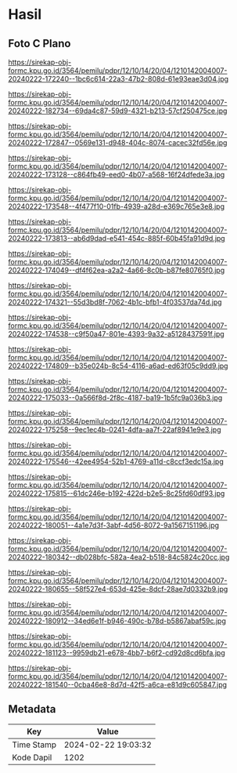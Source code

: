 # Hasil

## Foto C Plano

https://sirekap-obj-formc.kpu.go.id/3564/pemilu/pdpr/12/10/14/20/04/1210142004007-20240222-172240--1bc6c614-22a3-47b2-808d-61e93eae3d04.jpg

https://sirekap-obj-formc.kpu.go.id/3564/pemilu/pdpr/12/10/14/20/04/1210142004007-20240222-182734--69da4c87-59d9-4321-b213-57cf250475ce.jpg

https://sirekap-obj-formc.kpu.go.id/3564/pemilu/pdpr/12/10/14/20/04/1210142004007-20240222-172847--0569e131-d948-404c-8074-cacec32fd56e.jpg

https://sirekap-obj-formc.kpu.go.id/3564/pemilu/pdpr/12/10/14/20/04/1210142004007-20240222-173128--c864fb49-eed0-4b07-a568-16f24dfede3a.jpg

https://sirekap-obj-formc.kpu.go.id/3564/pemilu/pdpr/12/10/14/20/04/1210142004007-20240222-173548--4f477f10-01fb-4939-a28d-e369c765e3e8.jpg

https://sirekap-obj-formc.kpu.go.id/3564/pemilu/pdpr/12/10/14/20/04/1210142004007-20240222-173813--ab6d9dad-e541-454c-885f-60b45fa91d9d.jpg

https://sirekap-obj-formc.kpu.go.id/3564/pemilu/pdpr/12/10/14/20/04/1210142004007-20240222-174049--df4f62ea-a2a2-4a66-8c0b-b87fe80765f0.jpg

https://sirekap-obj-formc.kpu.go.id/3564/pemilu/pdpr/12/10/14/20/04/1210142004007-20240222-174321--55d3bd8f-7062-4b1c-bfb1-4f03537da74d.jpg

https://sirekap-obj-formc.kpu.go.id/3564/pemilu/pdpr/12/10/14/20/04/1210142004007-20240222-174538--c9f50a47-801e-4393-9a32-a5128437591f.jpg

https://sirekap-obj-formc.kpu.go.id/3564/pemilu/pdpr/12/10/14/20/04/1210142004007-20240222-174809--b35e024b-8c54-4116-a6ad-ed63f05c9dd9.jpg

https://sirekap-obj-formc.kpu.go.id/3564/pemilu/pdpr/12/10/14/20/04/1210142004007-20240222-175033--0a566f8d-2f8c-4187-ba19-1b5fc9a036b3.jpg

https://sirekap-obj-formc.kpu.go.id/3564/pemilu/pdpr/12/10/14/20/04/1210142004007-20240222-175258--9ec1ec4b-0241-4dfa-aa7f-22af8941e9e3.jpg

https://sirekap-obj-formc.kpu.go.id/3564/pemilu/pdpr/12/10/14/20/04/1210142004007-20240222-175546--42ee4954-52b1-4769-a11d-c8ccf3edc15a.jpg

https://sirekap-obj-formc.kpu.go.id/3564/pemilu/pdpr/12/10/14/20/04/1210142004007-20240222-175815--61dc246e-b192-422d-b2e5-8c25fd60df93.jpg

https://sirekap-obj-formc.kpu.go.id/3564/pemilu/pdpr/12/10/14/20/04/1210142004007-20240222-180051--4a1e7d3f-3abf-4d56-8072-9a1567151196.jpg

https://sirekap-obj-formc.kpu.go.id/3564/pemilu/pdpr/12/10/14/20/04/1210142004007-20240222-180342--db028bfc-582a-4ea2-b518-84c5824c20cc.jpg

https://sirekap-obj-formc.kpu.go.id/3564/pemilu/pdpr/12/10/14/20/04/1210142004007-20240222-180655--58f527e4-653d-425e-8dcf-28ae7d0332b9.jpg

https://sirekap-obj-formc.kpu.go.id/3564/pemilu/pdpr/12/10/14/20/04/1210142004007-20240222-180912--34ed6e1f-b946-490c-b78d-b5867abaf59c.jpg

https://sirekap-obj-formc.kpu.go.id/3564/pemilu/pdpr/12/10/14/20/04/1210142004007-20240222-181123--9959db21-e678-4bb7-b6f2-cd92d8cd6bfa.jpg

https://sirekap-obj-formc.kpu.go.id/3564/pemilu/pdpr/12/10/14/20/04/1210142004007-20240222-181540--0cba46e8-8d7d-42f5-a6ca-e81d9c605847.jpg


## Metadata

| Key        | Value               |
| ---------- | ------------------- |
| Time Stamp | 2024-02-22 19:03:32 |
| Kode Dapil | 1202                |




